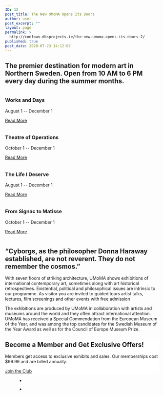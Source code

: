 ```yaml
---
ID: 12
post_title: The New UMoMA Opens its Doors
author: user
post_excerpt: ""
layout: page
permalink: >
  http://confoav.dbsprojects.ie/the-new-umoma-opens-its-doors-2/
published: true
post_date: 2020-07-23 14:12:07
---
```

<!-- wp:group {"align":"wide"} --><div class="wp-block-group alignwide"><div class="wp-block-group__inner-container"><!-- wp:heading {"align":"center"} --><h2 class="has-text-align-center">The premier destination for modern art in Northern Sweden. Open from 10 AM to 6 PM every day during the summer months.</h2><!-- /wp:heading --></div></div><!-- /wp:group --><!-- wp:columns {"align":"wide"} --><div class="wp-block-columns alignwide"><!-- wp:column --><div class="wp-block-column"><!-- wp:group --><div class="wp-block-group"><div class="wp-block-group__inner-container"><!-- wp:image {"align":"full","id":37,"sizeSlug":"full"} --><figure class="wp-block-image alignfull size-full"><img src="http://3.250.1.61/wp-content/themes/twentytwenty/assets/images/2020-three-quarters-1.png" alt="" class="wp-image-37"/></figure><!-- /wp:image --><!-- wp:heading {"level":3} --><h3>Works and Days</h3><!-- /wp:heading --><!-- wp:paragraph --><p>August 1 -- December 1</p><!-- /wp:paragraph --><!-- wp:button {"className":"is-style-outline"} --><div class="wp-block-button is-style-outline"><a class="wp-block-button__link" href="https://make.wordpress.org/core/2019/09/27/block-editor-theme-related-updates-in-wordpress-5-3/">Read More</a></div><!-- /wp:button --></div></div><!-- /wp:group --><!-- wp:group --><div class="wp-block-group"><div class="wp-block-group__inner-container"><!-- wp:image {"align":"full","id":37,"sizeSlug":"full"} --><figure class="wp-block-image alignfull size-full"><img src="http://3.250.1.61/wp-content/themes/twentytwenty/assets/images/2020-three-quarters-3.png" alt="" class="wp-image-37"/></figure><!-- /wp:image --><!-- wp:heading {"level":3} --><h3>Theatre of Operations</h3><!-- /wp:heading --><!-- wp:paragraph --><p>October 1 -- December 1</p><!-- /wp:paragraph --><!-- wp:button {"className":"is-style-outline"} --><div class="wp-block-button is-style-outline"><a class="wp-block-button__link" href="https://make.wordpress.org/core/2019/09/27/block-editor-theme-related-updates-in-wordpress-5-3/">Read More</a></div><!-- /wp:button --></div></div><!-- /wp:group --></div><!-- /wp:column --><!-- wp:column --><div class="wp-block-column"><!-- wp:group --><div class="wp-block-group"><div class="wp-block-group__inner-container"><!-- wp:image {"align":"full","id":37,"sizeSlug":"full"} --><figure class="wp-block-image alignfull size-full"><img src="http://3.250.1.61/wp-content/themes/twentytwenty/assets/images/2020-three-quarters-2.png" alt="" class="wp-image-37"/></figure><!-- /wp:image --><!-- wp:heading {"level":3} --><h3>The Life I Deserve</h3><!-- /wp:heading --><!-- wp:paragraph --><p>August 1 -- December 1</p><!-- /wp:paragraph --><!-- wp:button {"className":"is-style-outline"} --><div class="wp-block-button is-style-outline"><a class="wp-block-button__link" href="https://make.wordpress.org/core/2019/09/27/block-editor-theme-related-updates-in-wordpress-5-3/">Read More</a></div><!-- /wp:button --></div></div><!-- /wp:group --><!-- wp:group --><div class="wp-block-group"><div class="wp-block-group__inner-container"><!-- wp:image {"align":"full","id":37,"sizeSlug":"full"} --><figure class="wp-block-image alignfull size-full"><img src="http://3.250.1.61/wp-content/themes/twentytwenty/assets/images/2020-three-quarters-4.png" alt="" class="wp-image-37"/></figure><!-- /wp:image --><!-- wp:heading {"level":3} --><h3>From Signac to Matisse</h3><!-- /wp:heading --><!-- wp:paragraph --><p>October 1 -- December 1</p><!-- /wp:paragraph --><!-- wp:button {"className":"is-style-outline"} --><div class="wp-block-button is-style-outline"><a class="wp-block-button__link" href="https://make.wordpress.org/core/2019/09/27/block-editor-theme-related-updates-in-wordpress-5-3/">Read More</a></div><!-- /wp:button --></div></div><!-- /wp:group --></div><!-- /wp:column --></div><!-- /wp:columns --><!-- wp:image {"align":"full","id":37,"sizeSlug":"full"} --><figure class="wp-block-image alignfull size-full"><img src="http://3.250.1.61/wp-content/themes/twentytwenty/assets/images/2020-landscape-2.png" alt="" class="wp-image-37"/></figure><!-- /wp:image --><!-- wp:group {"align":"wide"} --><div class="wp-block-group alignwide"><div class="wp-block-group__inner-container"><!-- wp:heading {"align":"center","textColor":"accent"} --><h2 class="has-accent-color has-text-align-center">&#8220;Cyborgs, as the philosopher Donna Haraway established, are not reverent. They do not remember the cosmos.&#8221;</h2><!-- /wp:heading --></div></div><!-- /wp:group --><!-- wp:paragraph {"dropCap":true} --><p class="has-drop-cap">With seven floors of striking architecture, UMoMA shows exhibitions of international contemporary art, sometimes along with art historical retrospectives. Existential, political and philosophical issues are intrinsic to our programme. As visitor you are invited to guided tours artist talks, lectures, film screenings and other events with free admission</p><!-- /wp:paragraph --><!-- wp:paragraph --><p>The exhibitions are produced by UMoMA in collaboration with artists and museums around the world and they often attract international attention. UMoMA has received a Special Commendation from the European Museum of the Year, and was among the top candidates for the Swedish Museum of the Year Award as well as for the Council of Europe Museum Prize.</p><!-- /wp:paragraph --><!-- wp:paragraph --><p></p><!-- /wp:paragraph --><!-- wp:group {"customBackgroundColor":"#ffffff","align":"wide"} --><div class="wp-block-group alignwide has-background" style="background-color:#ffffff"><div class="wp-block-group__inner-container"><!-- wp:group --><div class="wp-block-group"><div class="wp-block-group__inner-container"><!-- wp:heading {"align":"center"} --><h2 class="has-text-align-center">Become a Member and Get Exclusive Offers!</h2><!-- /wp:heading --><!-- wp:paragraph {"align":"center"} --><p class="has-text-align-center">Members get access to exclusive exhibits and sales. Our memberships cost $99.99 and are billed annually.</p><!-- /wp:paragraph --><!-- wp:button {"align":"center"} --><div class="wp-block-button aligncenter"><a class="wp-block-button__link" href="https://make.wordpress.org/core/2019/09/27/block-editor-theme-related-updates-in-wordpress-5-3/">Join the Club</a></div><!-- /wp:button --></div></div><!-- /wp:group --></div></div><!-- /wp:group --><!-- wp:gallery {"ids":[39,38],"align":"wide"} --><figure class="wp-block-gallery alignwide columns-2 is-cropped"><ul class="blocks-gallery-grid"><li class="blocks-gallery-item"><figure><img src="http://3.250.1.61/wp-content/themes/twentytwenty/assets/images/2020-square-2.png" alt="" data-id="39" data-full-url="http://3.250.1.61/wp-content/themes/twentytwenty/assets/images/2020-square-2.png" data-link="assets/images/2020-square-2/" class="wp-image-39"/></figure></li><li class="blocks-gallery-item"><figure><img src="http://3.250.1.61/wp-content/themes/twentytwenty/assets/images/2020-square-1.png" alt="" data-id="38" data-full-url="http://3.250.1.61/wp-content/themes/twentytwenty/assets/images/2020-square-1.png" data-link="http://3.250.1.61/wp-content/themes/twentytwenty/assets/images/2020-square-1/" class="wp-image-38"/></figure></li></ul></figure><!-- /wp:gallery -->